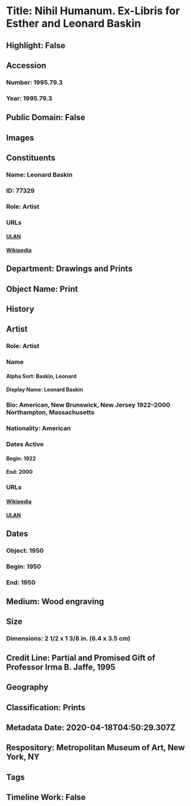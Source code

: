 # Title: Nihil Humanum. Ex-Libris for Esther and Leonard Baskin
## Highlight: False
## Accession
### Number: 1995.79.3
### Year: 1995.79.3
## Public Domain: False
## Images
## Constituents
### Name: Leonard Baskin
### ID: 77329
### Role: Artist
### URLs
#### [ULAN](http://vocab.getty.edu/page/ulan/500003136)
#### [Wikipedia](https://www.wikidata.org/wiki/Q2601617)
## Department: Drawings and Prints
## Object Name: Print
## History
## Artist
### Role: Artist
### Name
#### Alpha Sort: Baskin, Leonard
#### Display Name: Leonard Baskin
### Bio: American, New Brunswick, New Jersey 1922–2000 Northampton, Massachusetts
### Nationality: American
### Dates Active
#### Begin: 1922
#### End: 2000
### URLs
#### [Wikipedia](https://www.wikidata.org/wiki/Q2601617)
#### [ULAN](http://vocab.getty.edu/page/ulan/500003136)
## Dates
### Object: 1950
### Begin: 1950
### End: 1950
## Medium: Wood engraving
## Size
### Dimensions: 2 1/2 x 1 3/8 in. (6.4 x 3.5 cm)
## Credit Line: Partial and Promised Gift of Professor Irma B. Jaffe, 1995
## Geography
## Classification: Prints
## Metadata Date: 2020-04-18T04:50:29.307Z
## Respository: Metropolitan Museum of Art, New York, NY
## Tags
## Timeline Work: False